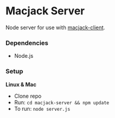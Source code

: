 Macjack Server
=====

Node server for use with [macjack-client](https://github.com/jsyrkinn/macjack-client).

### Dependencies

* Node.js

### Setup

__Linux & Mac__

* Clone repo
* Run:
`cd macjack-server && npm update`
* To run:
`node server.js`
